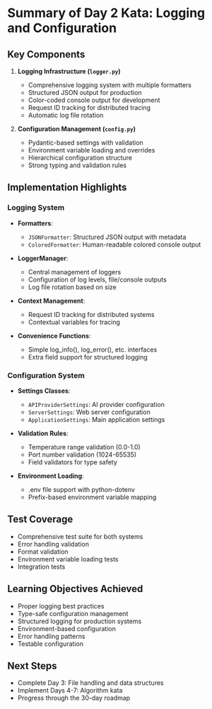 # Summary of Day 2 Kata: Logging and Configuration

## Key Components

1. **Logging Infrastructure (`logger.py`)**
   - Comprehensive logging system with multiple formatters
   - Structured JSON output for production
   - Color-coded console output for development
   - Request ID tracking for distributed tracing
   - Automatic log file rotation

2. **Configuration Management (`config.py`)**
   - Pydantic-based settings with validation
   - Environment variable loading and overrides
   - Hierarchical configuration structure
   - Strong typing and validation rules

## Implementation Highlights

### Logging System

- **Formatters**:
  - `JSONFormatter`: Structured JSON output with metadata
  - `ColoredFormatter`: Human-readable colored console output

- **LoggerManager**:
  - Central management of loggers
  - Configuration of log levels, file/console outputs
  - Log file rotation based on size

- **Context Management**:
  - Request ID tracking for distributed systems
  - Contextual variables for tracing

- **Convenience Functions**:
  - Simple log_info(), log_error(), etc. interfaces
  - Extra field support for structured logging

### Configuration System

- **Settings Classes**:
  - `APIProviderSettings`: AI provider configuration
  - `ServerSettings`: Web server configuration
  - `ApplicationSettings`: Main application settings

- **Validation Rules**:
  - Temperature range validation (0.0-1.0)
  - Port number validation (1024-65535)
  - Field validators for type safety

- **Environment Loading**:
  - .env file support with python-dotenv
  - Prefix-based environment variable mapping

## Test Coverage

- Comprehensive test suite for both systems
- Error handling validation
- Format validation
- Environment variable loading tests
- Integration tests

## Learning Objectives Achieved

- Proper logging best practices
- Type-safe configuration management
- Structured logging for production systems
- Environment-based configuration
- Error handling patterns
- Testable configuration

## Next Steps

- Complete Day 3: File handling and data structures
- Implement Days 4-7: Algorithm kata
- Progress through the 30-day roadmap